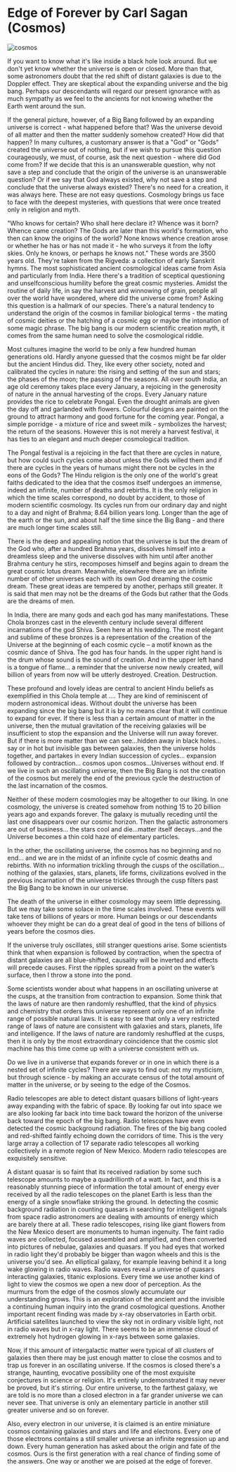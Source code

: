 # Edge of Forever by Carl Sagan (Cosmos)

![cosmos](/img/cosmos.jpg "cosmos")


If you want to know what it's like inside a black hole look around. But we don't yet know whether the universe is open or closed. More than that, some astronomers doubt that the red shift of distant galaxies is due to the Doppler effect.
They are skeptical about the expanding universe and the big bang. Perhaps our descendants will regard our present ignorance with as much sympathy as we feel to the ancients for not knowing whether the Earth went around the sun.

If the general picture, however, of a Big Bang followed by an expanding universe is correct - what happened before that? Was the universe devoid of all matter and then the matter suddenly somehow created? How did that happen? In many cultures, a customary answer is that a "God" or "Gods" created the universe out of nothing, but if we wish to pursue this question courageously, we must, of course, ask the next question - where did God come from? If we decide that this is an unanswerable question, why not save a step and conclude that the origin of the universe is an unanswerable question? Or if we say that God always existed, why not save a step and conclude that the universe always existed? There's no need for a creation, it was always here. These are not easy questions. Cosmology brings us face to face with the deepest mysteries, with questions that were once treated only in religion and myth.

"Who knows for certain? Who shall here declare it? Whence was it born? Whence came creation? The Gods are later than this world's formation, who then can know the origins of the world? None knows whence creation arose or whether he has or has not made it - he who surveys it from the lofty skies. Only he knows, or perhaps he knows not." These words are 3500 years old. They're taken from the Rigveda: a collection of early Sanskrit hymns. The most sophisticated ancient cosmological ideas came from Asia and particularly from India. Here there's a tradition of sceptical questioning and unselfconscious humility before the great cosmic mysteries. Amidst the routine of daily life, in say the harvest and winnowing of grain, people all over the world have wondered, where did the universe come from? Asking this question is a hallmark of our species. There's a natural tendency to understand the origin of the cosmos in familiar biological terms - the mating of cosmic deities or the hatching of a cosmic egg or maybe the intonation of some magic phrase. The big bang is our modern scientific creation myth, it comes from the same human need to solve the cosmological riddle.

Most cultures imagine the world to be only a few hundred human generations old. Hardly anyone guessed that the cosmos might be far older but the ancient Hindus did. They, like every other society, noted and calibrated the cycles in nature: the rising and setting of the sun and stars; the phases of the moon; the passing of the seasons. All over south India, an age old ceremony takes place every January, a rejoicing in the generosity of nature in the annual harvesting of the crops. Every January nature provides the rice to celebrate Pongal. Even the drought animals are given the day off and garlanded with flowers. Colourful designs are painted on the ground to attract harmony and good fortune for the coming year. Pongal, a simple porridge - a mixture of rice and sweet milk - symbolizes the harvest; the return of the seasons. However this is not merely a harvest festival, it has ties to an elegant and much deeper cosmological tradition.

The Pongal festival is a rejoicing in the fact that there are cycles in nature, but how could such cycles come about unless the Gods willed them and if there are cycles in the years of humans might there not be cycles in the eons of the Gods? The Hindu religion is the only one of the world's great faiths dedicated to the idea that the cosmos itself undergoes an immense, indeed an infinite, number of deaths and rebirths. It is the only religion in which the time scales correspond, no doubt by accident, to those of modern scientific cosmology. Its cycles run from our ordinary day and night to a day and night of Brahma; 8.64 billion years long. Longer than the age of the earth or the sun, and about half the time since the Big Bang - and there are much longer time scales still.

There is the deep and appealing notion that the universe is but the dream of the God who, after a hundred Brahma years, dissolves himself into a dreamless sleep and the universe dissolves with him until after another Brahma century he stirs, recomposes himself and begins again to dream the great cosmic lotus dream. Meanwhile, elsewhere there are an infinite number of other universes each with its own God dreaming the cosmic dream. These great ideas are tempered by another, perhaps still greater. It is said that men may not be the dreams of the Gods but rather that the Gods are the dreams of men.

In India, there are many gods and each god has many manifestations. These Chola bronzes cast in the eleventh century include several different incarnations of the god Shiva. Seen here at his wedding. The most elegant and sublime of these bronzes is a representation of the creation of the Universe at the beginning of each cosmic cycle – a motif known as the cosmic dance of Shiva. The god has four hands. In the upper right hand is the drum whose sound is the sound of creation. And in the upper left hand is a tongue of flame… a reminder that the universe now newly created, will billion of years from now will be utterly destroyed. Creation. Destruction.

These profound and lovely ideas are central to ancient Hindu beliefs as exemplified in this Chola temple at …. They are kind of reminiscent of modern astronomical ideas. Without doubt the universe has been expanding since the big bang but it is by no means clear that it will continue to expand for ever. If there is less than a certain amount of matter in the universe, then the mutual gravitation of the receiving galaxies will be insufficient to stop the expansion and the Universe will run away forever. But if there is more matter than we can see…hidden away in black holes… say or in hot but invisible gas between galaxies, then the universe holds together, and partakes in every Indian succession of cycles… expansion followed by contraction… cosmos upon cosmos…Universes without end. If we live in such an oscillating universe, then the Big Bang is not the creation of the cosmos but merely the end of the previous cycle the destruction of the last incarnation of the cosmos.

Neither of these modern cosmologies may be altogether to our liking. In one cosmology, the universe is created somehow from nothing 15 to 20 billion years ago and expands forever. The galaxy is mutually receding until the last one disappears over our cosmic horizon. Then the galactic astronomers are out of business… the stars cool and die…matter itself decays…and the Universe becomes a thin cold haze of elementary particles.

In the other, the oscillating universe, the cosmos has no beginning and no end… and we are in the midst of an infinite cycle of cosmic deaths and rebirths. With no information trickling through the cusps of the oscillation…nothing of the galaxies, stars, planets, life forms, civilizations evolved in the previous incarnation of the universe trickles through the cusp filters past the Big Bang to be known in our universe.

The death of the universe in either cosmology may seem little depressing. But we may take some solace in the time scales involved. These events will take tens of billions of years or more. Human beings or our descendants whoever they might be can do a great deal of good in the tens of billions of years before the cosmos dies.

If the universe truly oscillates, still stranger questions arise. Some scientists think
that when expansion is followed by contraction, when the spectra of distant galaxies are all
blue-shifted, causality will be inverted and effects will precede causes. First the ripples
spread from a point on the water’s surface, then I throw a stone into the pond.

Some scientists wonder about what happens in an oscillating universe at the cusps, at the transition from contraction to expansion. Some think that the laws of nature are then randomly reshuffled, that the kind of physics and chemistry that orders this universe represent only one of an infinite range of possible natural laws. It is easy to see that only a very restricted range of laws of nature are consistent with galaxies and stars, planets, life and intelligence. If the laws of nature are randomly reshuffled at the cusps, then it is only by the most extraordinary coincidence that the cosmic slot machine has this time come
up with a universe consistent with us.

Do we live in a universe that expands forever or in one in which there is a nested set of infinite cycles? There are ways to find out: not my mysticism, but through science - by making an accurate census of the total amount
of matter in the universe, or by seeing to the edge of the Cosmos.

Radio telescopes are able to detect distant quasars billions of light-years away expanding with the fabric of space.
By looking far out into space we are also looking far back into time back toward the horizon of the universe back toward the epoch of the big bang.
Radio telescopes have even detected the cosmic background radiation.
The fires of the big bang cooled and red-shifted faintly echoing down the corridors of time.
This is the very large array a collection of 17 separate radio telescopes all working collectively in a remote region of New Mexico.
Modern radio telescopes are exquisitely sensitive.

A distant quasar is so faint that its received radiation by some such telescope amounts to maybe a quadrillionth of a watt.
In fact, and this is a reasonably stunning piece of information the total amount of energy ever received by all the radio telescopes on the planet Earth is less than the energy of a single snowflake striking the ground.
In detecting the cosmic background radiation in counting quasars in searching for intelligent signals from space radio astronomers are dealing with amounts of energy which are barely there at all.
These radio telescopes, rising like giant flowers from the New Mexico desert are monuments to human ingenuity.
The faint radio waves are collected, focused assembled and amplified, and then converted into pictures of nebulae, galaxies and quasars.
If you had eyes that worked in radio light they'd probably be bigger than wagon wheels and this is the universe you'd see.
An elliptical galaxy, for example leaving behind it a long wake glowing in radio waves.
Radio waves reveal a universe of quasars interacting galaxies, titanic explosions.
Every time we use another kind of light to view the cosmos we open a new door of perception.
As the murmurs from the edge of the cosmos slowly accumulate our understanding grows.
This is an exploration of the ancient and the invisible a continuing human inquiry into the grand cosmological questions.
Another important recent finding was made by x-ray observatories in Earth orbit.
Artificial satellites launched to view the sky not in ordinary visible light, not in radio waves but in x-ray light.
There seems to be an immense cloud of extremely hot hydrogen glowing in x-rays between some galaxies.

Now, if this amount of intergalactic matter were typical of all clusters of galaxies then there may be just enough matter to close the cosmos and to trap us forever in an oscillating universe.
If the cosmos is closed there's a strange, haunting, evocative possibility one of the most exquisite conjectures in science or religion.
It's entirely undemonstrated it may never be proved, but it's stirring.
Our entire universe, to the farthest galaxy, we are told is no more than a closed electron in a far grander universe we can never see.
That universe is only an elementary particle in another still greater universe and so on forever.

Also, every electron in our universe, it is claimed is an entire miniature cosmos containing galaxies and stars and life and electrons.
Every one of those electrons contains a still smaller universe an infinite regression up and down.
Every human generation has asked about the origin and fate of the cosmos.
Ours is the first generation with a real chance of finding some of the answers.
One way or another we are poised at the edge of forever.